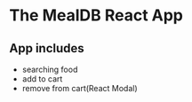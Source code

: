 # The MealDB React App

## App includes

-   searching food
-   add to cart
-   remove from cart(React Modal)
